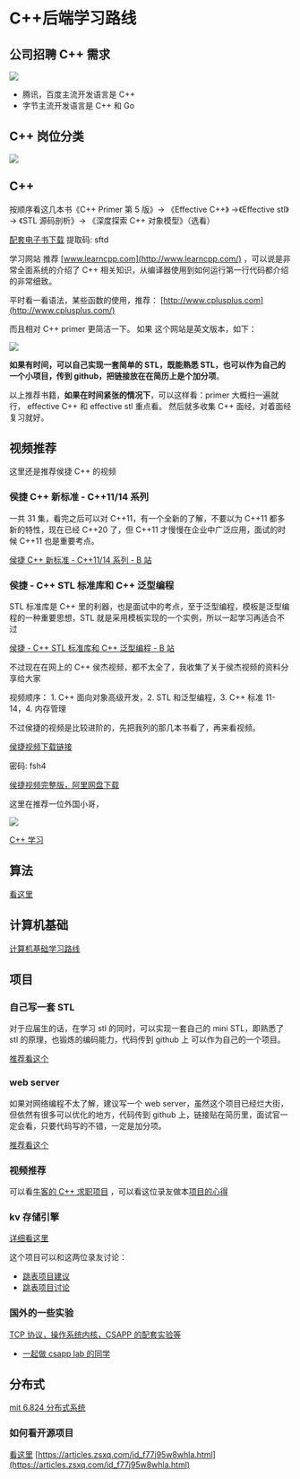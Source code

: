 # C++后端学习路线
## 公司招聘 C++ 需求

![](https://article-images.zsxq.com/Fg5YQHnEfNMM3vAzLAeaUbV8MHHM)

-   腾讯，百度主流开发语言是 C++
-   字节主流开发语言是 C++ 和 Go

## C++ 岗位分类

![](https://article-images.zsxq.com/FrlSwDe5FGswFwcxDta_kiRYQ6BU)

## C++

按顺序看这几本书《C++ Primer 第 5 版》-> 《Effective C++》 ->《Effective stl》 -> 《STL 源码剖析》-> 《深度探索 C++ 对象模型》（选看）

[配套电子书下载](https://pan.baidu.com/s/1RLuSMsE4uDQSo7bzD6WxCA) 提取码: sftd

学习网站 推荐 [www.learncpp.com](http://www.learncpp.com/) ，可以说是非常全面系统的介绍了 C++ 相关知识，从编译器使用到如何运行第一行代码都介绍的非常细致。

平时看一看语法，某些函数的使用，推荐： [http://www.cplusplus.com](http://www.cplusplus.com/)

而且相对 C++ primer 更简洁一下。 如果 这个网站是英文版本，如下：

![](https://article-images.zsxq.com/FulCvyqlSQgPzK1hIGIdM9PI0KQD)

**如果有时间，可以自己实现一套简单的 STL，既能熟悉 STL，也可以作为自己的一个小项目，传到 github，把链接放在在简历上是个加分项**。

以上推荐书籍，**如果在时间紧张的情况下**，可以这样看：primer 大概扫一遍就行， effective C++ 和 effective stl 重点看。 然后就多收集 C++ 面经，对着面经复习就好。

## 视频推荐

这里还是推荐侯捷 C++ 的视频

### 侯捷 C++ 新标准 - C++11/14 系列

一共 31 集，看完之后可以对 C++11，有一个全新的了解，不要以为 C++11 都多新的特性，现在已经 C++20 了，但 C++11 才慢慢在企业中广泛应用，面试的时候 C++11 也是重要考点。

[侯捷 C++ 新标准 - C++11/14 系列 - B 站](https://www.bilibili.com/video/BV1RB4y1F7x4)

### 侯捷 - C++ STL 标准库和 C++ 泛型编程

STL 标准库是 C++ 里的利器，也是面试中的考点，至于泛型编程，模板是泛型编程的一种重要思想，STL 就是采用模板实现的一个实例，所以一起学习再适合不过

[侯捷 - C++ STL 标准库和 C++ 泛型编程 - B 站](https://www.bilibili.com/video/BV1xy4y1g71j)

不过现在在网上的 C++ 侯杰视频，都不太全了，我收集了关于侯杰视频的资料分享给大家

视频顺序： 1. C++ 面向对象高级开发，2. STL 和泛型编程，3. C++ 标准 11-14，4. 内存管理

不过侯捷的视频是比较进阶的，先把我列的那几本书看了，再来看视频。

[侯捷视频下载链接](https://pan.baidu.com/s/19pHpi5eGnlpJulI5d9vbVQ)

密码: fsh4

[侯捷视频完整版，阿里网盘下载](https://www.aliyundrive.com/s/6v2zJDAk4T7)

这里在推荐一位外国小哥，

![](https://article-images.zsxq.com/Fm4xLJYiNWwqmD2pVZDbsLsoj9zL)

[C++ 学习](https://www.bilibili.com/video/BV1Ay4y1i7Z6)

## 算法

[看这里](https://t.zsxq.com/E6AEMRn)

## 计算机基础

[计算机基础学习路线](https://t.zsxq.com/EaIEiMJ)

## 项目

### 自己写一套 STL

对于应届生的话，在学习 stl 的同时，可以实现一套自己的 mini STL，即熟悉了 stl 的原理，也锻炼的编码能力，代码传到 github 上 可以作为自己的一个项目。

[推荐看这个](https://github.com/Alinshans/MyTinySTL)

### web server

如果对网络编程不太了解，建议写一个 web server，虽然这个项目已经烂大街，但依然有很多可以优化的地方，代码传到 github 上，链接贴在简历里，面试官一定会看，只要代码写的不错，一定是加分项。

[推荐看这个](https://github.com/qinguoyi/TinyWebServer)

### 视频推荐

可以看[牛客的 C++ 求职项目](https://www.nowcoder.com/courses/cover/live/504) ，可以看这位录友做本[项目的心得](https://t.zsxq.com/mq3j2be)

### kv 存储引擎

[详细看这里](https://t.zsxq.com/fUzbMfA)

这个项目可以和这两位录友讨论：

-   [跳表项目建议](https://t.zsxq.com/6uZbmYv)
-   [跳表项目讨论](https://t.zsxq.com/EaYRnY3)

### 国外的一些实验

[TCP 协议，操作系统内核，CSAPP 的配套实验等](https://t.zsxq.com/q7YfuRJ)

-   [一起做 csapp lab 的同学](https://t.zsxq.com/02yrRzfem)

## 分布式

[mit 6.824 分布式系统](https://mit-public-courses-cn-translatio.gitbook.io/mit6-824/)

### 如何看开源项目

[看这里](https://t.zsxq.com/eaeubuV) 
 [https://articles.zsxq.com/id_f77j95w8whla.html](https://articles.zsxq.com/id_f77j95w8whla.html)
